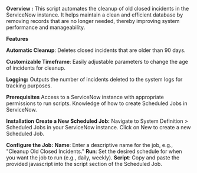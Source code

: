 **Overview :**
  This script automates the cleanup of old closed incidents in the ServiceNow instance. It helps maintain a clean and efficient database by removing records that are no longer needed, thereby improving system performance and manageability.


**Features**

  **Automatic Cleanup**: Deletes closed incidents that are older than 90 days.
  
  **Customizable Timeframe**: Easily adjustable parameters to change the age of incidents for cleanup.
  
  **Logging:** Outputs the number of incidents deleted to the system logs for tracking purposes.


**Prerequisites**
  Access to a ServiceNow instance with appropriate permissions to run scripts.
  Knowledge of how to create Scheduled Jobs in ServiceNow.


**Installation**
  **Create a New Scheduled Job:**
    Navigate to System Definition > Scheduled Jobs in your ServiceNow instance.
    Click on New to create a new Scheduled Job.


**Configure the Job:**
  **Name**: Enter a descriptive name for the job, e.g., "Cleanup Old Closed Incidents."
  **Run**: Set the desired schedule for when you want the job to run (e.g., daily, weekly).
  **Script**: Copy and paste the provided javascript into the script section of the Scheduled Job.
